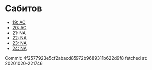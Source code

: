 # Сабитов
- [19: AC](19.md)
- [20: AC](20.md)
- [21: NA](21.md)
- [22: NA](22.md)
- [23: NA](23.md)
- [24: NA](24.md)

Commit: 4f2577923e5cf2abacd85972b9689311b622d9f8
 fetched at: 20201020-221746
